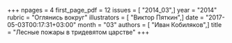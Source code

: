+++
npages = 4
first_page_pdf = 12
issues = [ "2014_03",]
year = "2014"
rubric = "Оглянись вокруг"
illustrators = [ "Виктор Пяткин",]
date = "2017-05-03T00:17:31+03:00"
month = "03"
authors = [ "Иван Кобиляков",]
title = "Лесные пожары в тридевятом царстве"
+++
